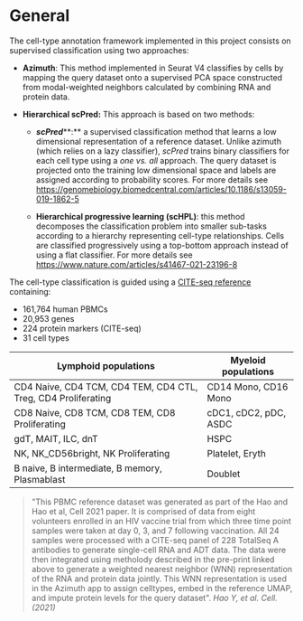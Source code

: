 # General

The cell-type annotation framework implemented in this project consists on supervised classification using two approaches:

-   **Azimuth**: This method implemented in Seurat V4 classifies by cells by mapping the query dataset onto a supervised PCA space constructed from modal-weighted neighbors calculated by combining RNA and protein data.

-   **Hierarchical scPred:** This approach is based on two methods:

    -   ***scPred*****:** a supervised classification method that learns a low dimensional representation of a reference dataset. Unlike azimuth (which relies on a lazy classifier), *scPred* trains binary classifiers for each cell type using a *one vs. all* approach. The query dataset is projected onto the training low dimensional space and labels are assigned according to probability scores. For more details see <https://genomebiology.biomedcentral.com/articles/10.1186/s13059-019-1862-5>

    -   **Hierarchical progressive learning (scHPL)**: this method decomposes the classification problem into smaller sub-tasks according to a hierarchy representing cell-type relationships. Cells are classified progressively using a top-bottom approach instead of using a flat classifier. For more details see <https://www.nature.com/articles/s41467-021-23196-8>

The cell-type classification is guided using a [CITE-seq reference](https://www.cell.com/cell/fulltext/S0092-8674(21)00583-3) containing:

-   161,764 human PBMCs
-   20,953 genes
-   224 protein markers (CITE-seq)
-   31 cell types

| **Lymphoid populations**                                      | **Myeloid populations** |
|---------------------------------------------------------------|-------------------------|
| CD4 Naive, CD4 TCM, CD4 TEM, CD4 CTL, Treg, CD4 Proliferating | CD14 Mono, CD16 Mono    |
| CD8 Naive, CD8 TCM, CD8 TEM, CD8 Proliferating                | cDC1, cDC2, pDC, ASDC   |
| gdT, MAIT, ILC, dnT                                           | HSPC                    |
| NK, NK_CD56bright, NK Proliferating                           | Platelet, Eryth         |
| B naive, B intermediate, B memory, Plasmablast                | Doublet                 |

> "This PBMC reference dataset was generated as part of the Hao and Hao
> et al, Cell 2021 paper. It is comprised of data from eight volunteers
> enrolled in an HIV vaccine trial from which three time point samples
> were taken at day 0, 3, and 7 following vaccination. All 24 samples
> were processed with a CITE-seq panel of 228 TotalSeq A antibodies to
> generate single-cell RNA and ADT data. The data were then integrated
> using metholody described in the pre-print linked above to generate a
> weighted nearest neighbor (WNN) representation of the RNA and protein
> data jointly. This WNN representation is used in the Azimuth app to
> assign celltypes, embed in the reference UMAP, and impute protein
> levels for the query dataset". *Hao Y, et al. Cell. (2021)*
